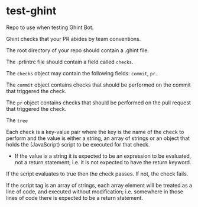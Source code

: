 # test-ghint

Repo to use when testing Ghint Bot.

Ghint checks that your PR abides by team conventions.

The root directory of your repo should contain a .ghint file.

The .prlintrc file should contain a field called `checks`.

The `checks` object may contain the following fields: `commit`, `pr`.

The `commit` object contains checks that should be performed on the commit that triggered the check.

The `pr` object contains checks that should be performed on the pull request that triggered the check.

The `tree`

Each check is a key-value pair where the key is the name of the check to perform and the value is either a string, an array of strings or an object that holds the (JavaScript) script to be executed for that check.
* If the value is a string it is expected to be an expression to be evaluated, not a return statement; i.e. it is not expected to have the return keyword.

If the script evaluates to true then the check passes. If not, the check fails.

If the script tag is an array of strings, each array element will be treated as a line of code, and executed without modification; i.e. somewhere in those lines of code there is expected to be a return statement.
